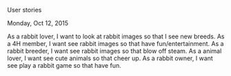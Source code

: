 User stories

Monday, Oct 12, 2015

As a rabbit lover, I want to look at rabbit images so that I see new breeds.
As a 4H member, I want see rabbit images so that have fun/entertainment.
As a rabbit breeder, I want see rabbit images so that blow off steam.
As a animal lover, I want see cute animals so that cheer up.
As a rabbit owner, I want see play a rabbit game so that have fun.
